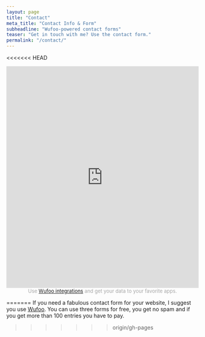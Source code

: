 ```yaml
---
layout: page
title: "Contact"
meta_title: "Contact Info & Form"
subheadline: "Wufoo-powered contact forms"
teaser: "Get in touch with me? Use the contact form."
permalink: "/contact/"
---
```

<<<<<<< HEAD

<iframe height="581"
        allowTransparency="true"
        frameborder="0"
        scrolling="no"
        style="width:100%;border:none"
        src="https://davidprush.wufoo.com/embed/z1slq6p219br6ui/">
    <a href="https://davidprush.wufoo.com/forms/z1slq6p219br6ui/">
    Fill out my Wufoo form!
    </a>
</iframe>
<div id="wuf-adv" style="font-family:inherit;font-size: small;color:#a7a7a7;text-align:center;display:block;">
    <span class="notranslate">
        Use <a href="http://www.wufoo.com/partners/">Wufoo integrations</a> and get your data to your favorite apps.
    </span>
</div>
                                              
=======
If you need a fabulous contact form for your website, I suggest you use [Wufoo][1]. You can use three forms for free, you get no spam and if you get more than 100 entries you have to pay.


 [1]: http://www.wufoo.com/
>>>>>>> origin/gh-pages
